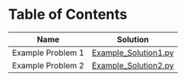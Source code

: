 # Table of Contents

| Name | Solution |
|------|----------|
| Example Problem 1 | [Example_Solution1.py](link) |
| Example Problem 2 | [Example_Solution2.py](link) |
